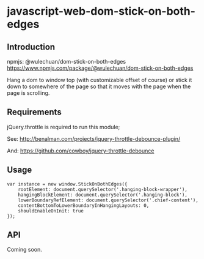 # javascript-web-dom-stick-on-both-edges

## Introduction

npmjs: @wulechuan/dom-stick-on-both-edges
<https://www.npmjs.com/package/@wulechuan/dom-stick-on-both-edges>

Hang a dom to window top (with customizable offset of course) or stick it down to somewhere of the page so that it moves with the page when the page is scrolling.

## Requirements

jQuery.throttle is required to run this module;

See: <http://benalman.com/projects/jquery-throttle-debounce-plugin/>

And: <https://github.com/cowboy/jquery-throttle-debounce>


## Usage

    var instance = new window.StickOnBothEdges({
        rootElement: document.querySelector('.hanging-block-wrapper'),
        hangingBlockElement: document.querySelector('.hanging-block'),
        lowerBoundaryRefElement: document.querySelector('.chief-content'),
        contentBottomToLowerBoundaryInHangingLayouts: 0,
        shouldEnableOnInit: true
    });

## API

Coming soon.